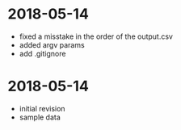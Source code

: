 # 2018-05-14

* fixed a misstake in the order of the output.csv
* added argv params
* add .gitignore


# 2018-05-14

* initial revision
* sample data